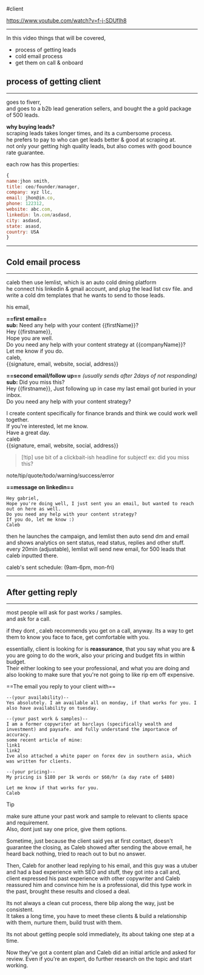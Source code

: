 #client 

https://www.youtube.com/watch?v=f-j-SDUfIh8

---
In this video things that will be covered,
- process of getting leads
- cold email process
- get them on call & onboard


## process of getting client
---
goes to fiverr,\
and goes to a b2b lead generation sellers, and bought the a gold package of 500 leads.

**why buying leads?**\
scraping leads takes longer times, and its a cumbersome process.\
he prefers to pay to who can get leads better & good at scraping at.\
not only your getting high quality leads, but also comes with good bounce rate guarantee.

each row has this properties:
```js
{
name:jhon smith,
title: ceo/founder/manager,
company: xyz llc,
email: jhon@in.co,
phone: 122312,
website: abc.com,
linkedin: ln.com/asdasd,
city: asdasd,
state: asasd,
country: USA
}
```

---
## Cold email process
---

caleb then use lemlist, which is an auto cold dming platform\
he connect his linkedin & gmail account, and plug the lead list csv file. and write a cold dm templates that he wants to send to those leads.

his email,

**==first email==**\
**sub:** Need any help with your content {{firstName}}?\
Hey {{firstname}},\
Hope you are well.\
Do you need any help with your content strategy at {{companyName}}?\
Let me know if you do.\
caleb,\
{{signature, email, website, social, address}}

**==second email/follow up==** *(usually sends after 2days of not responding)* \
**sub:** Did you miss this?\
Hey {{firstname}},
Just following up in case my last email got buried in your inbox.\
Do you need any help with your content strategy?

I create content specifically for finance brands and think we could work well together.\
If you're interested, let me know.\
Have a great day.\
caleb\
{{signature, email, website, social, address}}


> [!tip] use bit of a clickbait-ish headline for subject!
> ex: did you miss this?

note/tip/quote/todo/warning/success/error

**==message on linkedin==**

```
Hey gabriel,
Hope you're doing well, I just sent you an email, but wanted to reach out on here as well.
Do you need any help with your content strategy?
If you do, let me know :)
Caleb
```

then he launches the campaign, and lemlist then auto send dm and email and shows analytics on sent status, read status, replies and other stuff.\
every 20min (adjustable), lemlist will send new email, for 500 leads that caleb inputted there.

caleb's sent schedule: (9am-6pm, mon-fri)

---
## After getting reply
---
most people will ask for past works / samples.\
and ask for a call.

if they dont , caleb recommends you get on a call, anyway. Its a way to get them to know you face to face, get comfortable with you.

essentially, client is looking for is **reassurance**, that you say what you are & you are going to do the work, also your pricing and budget fits in within budget.\
Their either looking to see your professional, and what you are doing and also looking to make sure that you're not going to like rip em off expensive.

==The email you reply to your client with==

```
--(your availability)--
Yes absolutely. I am available all on monday, if that works for you. I also have availability on tuesday.

--(your past work & samples)--
I am a former copywriter at barclays (specifically wealth and investment) and paysafe. and fully understand the importance of accuracy.
some recent article of mine:
link1
link2
Ive also attached a white paper on forex dev in southern asia, which was written for clients.

--(your pricing)--
My pricing is $180 per 1k words or $60/hr (a day rate of $480)

Let me know if that works for you.
Caleb
```


> [!tip] 
> make sure attune your past work and sample to relevant to clients space and requirement.\
> Also, dont just say one price, give them options.


Sometime, just because the client said yes at first contact, doesn't guarantee the closing, as Caleb showed after sending the above email, he heard back nothing, tried to reach out to but no answer.

Then, Caleb for another lead replying to his email, and this guy was a utuber and had a bad experience with SEO and stuff, they got into a call and,\
client expressed his past experience with other copywriter and Caleb reassured him and convince him he is a professional, did this type work in the past, brought these results and closed a deal.

Its not always a clean cut process, there blip along the way, just be consistent.\
It takes a long time, you have to meet these clients & build a relationship with them, nurture them, build trust with them. 

Its not about getting people sold immediately, its about taking one step at a time.

Now they've got a content plan and Caleb did an initial article and asked for review. Even if you're an expert, do further research on the topic and start working.



